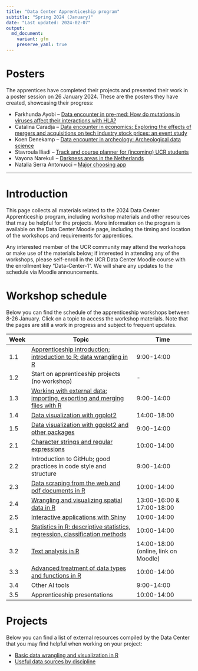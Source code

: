 ```yaml
---
title: "Data Center Apprenticeship program"
subtitle: "Spring 2024 (January)"
date: "Last updated: 2024-02-07"
output:
  md_document:
    variant: gfm
    preserve_yaml: true
---
```


# Posters

The apprentices have completed their projects and presented their work
in a poster session on 26 January 2024. These are the posters they have
created, showcasing their progress:

- Farkhunda Ayobi – [Data encounter in pre-med: How do mutations in
  viruses affect their interactions with
  HLA?](https://github.com/ucrdatacenter/projects/blob/main/apprenticeship/posters/poster_BIOM.pdf)
- Catalina Caradja – [Data encounter in economics: Exploring the effects
  of mergers and acquisitions on tech industry stock prices: an event
  study](https://github.com/ucrdatacenter/projects/blob/main/apprenticeship/posters/poster_ECON.pdf)
- Koen Denekamp – [Data encounter in archeology: Archeological data
  science](https://github.com/ucrdatacenter/projects/blob/main/apprenticeship/posters/poster_ANTQ.pdf)
- Stavroula Iliadi – [Track and course planner for (incoming) UCR
  students](https://github.com/ucrdatacenter/projects/blob/main/apprenticeship/posters/poster_coursebuilder.pdf)
- Vayona Narekuli – [Darkness areas in the
  Netherlands](https://github.com/ucrdatacenter/projects/blob/main/apprenticeship/posters/poster_darkareas.pdf)
- Natalia Serra Antonucci – [Major choosing
  app](https://github.com/ucrdatacenter/projects/blob/main/apprenticeship/posters/poster_majorquiz.pdf)

------------------------------------------------------------------------

# Introduction

This page collects all materials related to the 2024 Data Center
Apprenticeship program, including workshop materials and other resources
that may be helpful for the projects. More information on the program is
available on the Data Center Moodle page, including the timing and
location of the workshops and requirements for apprentices.

Any interested member of the UCR community may attend the workshops or
make use of the materials below; if interested in attending any of the
workshops, please self-enroll in the UCR Data Center Moodle course with
the enrollment key “Data-Center-1”. We will share any updates to the
schedule via Moodle announcements.

# Workshop schedule

Below you can find the schedule of the apprenticeship workshops between
8-26 January. Click on a topic to access the workshop materials. Note
that the pages are still a work in progress and subject to frequent
updates.

| Week | Topic                                                                                     | Time                                 |
|------|-------------------------------------------------------------------------------------------|--------------------------------------|
| 1.1  | [Apprenticeship introduction; introduction to R; data wrangling in R](intro)              | 9:00-14:00                           |
| 1.2  | Start on apprenticeship projects (no workshop)                                            | \-                                   |
| 1.3  | [Working with external data: importing, exporting and merging files with R](data)         | 9:00-14:00                           |
| 1.4  | [Data visualization with ggplot2](visualization)                                          | 14:00-18:00                          |
| 1.5  | [Data visualization with ggplot2 and other packages](visualization)                       | 9:00-14:00                           |
| 2.1  | [Character strings and regular expressions](strings)                                      | 10:00-14:00                          |
| 2.2  | Introduction to GitHub; good practices in code style and structure                        | 9:00-14:00                           |
| 2.3  | [Data scraping from the web and pdf documents in R](scraping)                             | 10:00-14:00                          |
| 2.4  | [Wrangling and visualizing spatial data in R](spatial)                                    | 13:00-16:00 & 17:00-18:00            |
| 2.5  | [Interactive applications with Shiny](shiny)                                              | 10:00-14:00                          |
| 3.1  | [Statistics in R: descriptive statistics, regression, classification methods](statistics) | 10:00-14:00                          |
| 3.2  | [Text analysis in R](text)                                                                | 14:00-18:00 (online, link on Moodle) |
| 3.3  | [Advanced treatment of data types and functions in R](data-types)                         | 10:00-14:00                          |
| 3.4  | Other AI tools                                                                            | 9:00-14:00                           |
| 3.5  | Apprenticeship presentations                                                              | 10:00-14:00                          |

# Projects

Below you can find a list of external resources compiled by the Data
Center that you may find helpful when working on your project:

- [Basic data wrangling and visualization in R](../tutorial/links)
- [Useful data sources by discipline](../tutorial/data)
